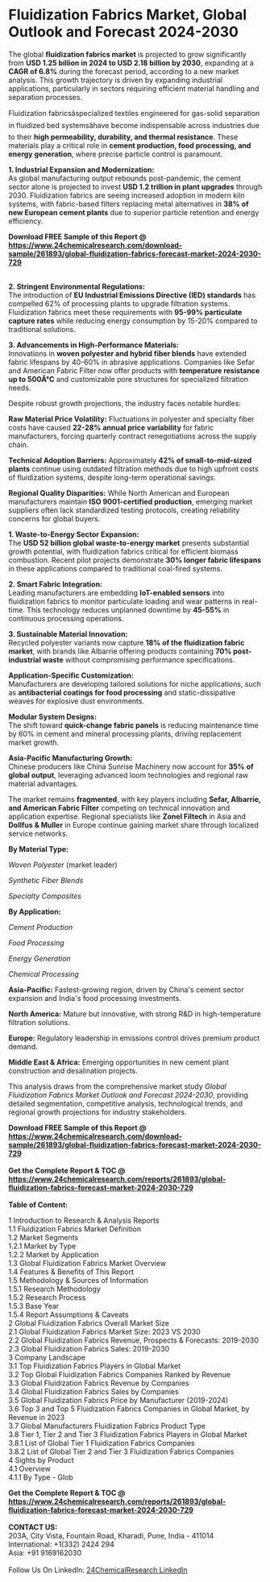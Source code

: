 <h1>Fluidization Fabrics Market, Global Outlook and Forecast 2024-2030</h1><p>The global <strong>fluidization fabrics market</strong> is projected to grow significantly from <strong>USD 1.25 billion in 2024 to USD 2.18 billion by 2030</strong>, expanding at a <strong>CAGR of 6.8%</strong> during the forecast period, according to a new market analysis. This growth trajectory is driven by expanding industrial applications, particularly in sectors requiring efficient material handling and separation processes.</p><p>Fluidization fabricsâspecialized textiles engineered for gas-solid separation in fluidized bed systemsâhave become indispensable across industries due to their <strong>high permeability, durability, and thermal resistance</strong>. These materials play a critical role in <strong>cement production, food processing, and energy generation</strong>, where precise particle control is paramount.</p><p><strong>1. Industrial Expansion and Modernization:</strong><br>
As global manufacturing output rebounds post-pandemic, the cement sector alone is projected to invest <strong>USD 1.2 trillion in plant upgrades</strong> through 2030. Fluidization fabrics are seeing increased adoption in modern kiln systems, with fabric-based filters replacing metal alternatives in <strong>38% of new European cement plants</strong> due to superior particle retention and energy efficiency.</p><div><b>Download FREE Sample of this Report @ 
            <a href="https://www.24chemicalresearch.com/download-sample/261893/global-fluidization-fabrics-forecast-market-2024-2030-729">
            https://www.24chemicalresearch.com/download-sample/261893/global-fluidization-fabrics-forecast-market-2024-2030-729</a></b></div><br><p><strong>2. Stringent Environmental Regulations:</strong><br>
The introduction of <strong>EU Industrial Emissions Directive (IED) standards</strong> has compelled 62% of processing plants to upgrade filtration systems. Fluidization fabrics meet these requirements with <strong>95-99% particulate capture rates</strong> while reducing energy consumption by 15-20% compared to traditional solutions.</p><p><strong>3. Advancements in High-Performance Materials:</strong><br>
Innovations in <strong>woven polyester and hybrid fiber blends</strong> have extended fabric lifespans by 40-60% in abrasive applications. Companies like Sefar and American Fabric Filter now offer products with <strong>temperature resistance up to 500Â°C</strong> and customizable pore structures for specialized filtration needs.</p><p>Despite robust growth projections, the industry faces notable hurdles:</p><p><strong>Raw Material Price Volatility:</strong> Fluctuations in polyester and specialty fiber costs have caused <strong>22-28% annual price variability</strong> for fabric manufacturers, forcing quarterly contract renegotiations across the supply chain.</p><p><strong>Technical Adoption Barriers:</strong> Approximately <strong>42% of small-to-mid-sized plants</strong> continue using outdated filtration methods due to high upfront costs of fluidization systems, despite long-term operational savings.</p><p><strong>Regional Quality Disparities:</strong> While North American and European manufacturers maintain <strong>ISO 9001-certified production</strong>, emerging market suppliers often lack standardized testing protocols, creating reliability concerns for global buyers.</p><p><strong>1. Waste-to-Energy Sector Expansion:</strong><br>
The <strong>USD 52 billion global waste-to-energy market</strong> presents substantial growth potential, with fluidization fabrics critical for efficient biomass combustion. Recent pilot projects demonstrate <strong>30% longer fabric lifespans</strong> in these applications compared to traditional coal-fired systems.</p><p><strong>2. Smart Fabric Integration:</strong><br>
Leading manufacturers are embedding <strong>IoT-enabled sensors</strong> into fluidization fabrics to monitor particulate loading and wear patterns in real-time. This technology reduces unplanned downtime by <strong>45-55%</strong> in continuous processing operations.</p><p><strong>3. Sustainable Material Innovation:</strong><br>
Recycled polyester variants now capture <strong>18% of the fluidization fabric market</strong>, with brands like Albarrie offering products containing <strong>70% post-industrial waste</strong> without compromising performance specifications.</p><p><strong>Application-Specific Customization:</strong><br>
	Manufacturers are developing tailored solutions for niche applications, such as <strong>antibacterial coatings for food processing</strong> and static-dissipative weaves for explosive dust environments.</p><p><strong>Modular System Designs:</strong><br>
	The shift toward <strong>quick-change fabric panels</strong> is reducing maintenance time by 60% in cement and mineral processing plants, driving replacement market growth.</p><p><strong>Asia-Pacific Manufacturing Growth:</strong><br>
	Chinese producers like China Sunrise Machinery now account for <strong>35% of global output</strong>, leveraging advanced loom technologies and regional raw material advantages.</p><p>The market remains <strong>fragmented</strong>, with key players including <strong>Sefar, Albarrie, and American Fabric Filter</strong> competing on technical innovation and application expertise. Regional specialists like <strong>Zonel Filtech</strong> in Asia and <strong>Dollfus &amp; Muller</strong> in Europe continue gaining market share through localized service networks.</p><p><strong>By Material Type:</strong></p><p><em>Woven Polyester</em> (market leader)</p><p><em>Synthetic Fiber Blends</em></p><p><em>Specialty Composites</em></p><p><strong>By Application:</strong></p><p><em>Cement Production</em></p><p><em>Food Processing</em></p><p><em>Energy Generation</em></p><p><em>Chemical Processing</em></p><p><strong>Asia-Pacific:</strong> Fastest-growing region, driven by China's cement sector expansion and India's food processing investments.</p><p><strong>North America:</strong> Mature but innovative, with strong R&amp;D in high-temperature filtration solutions.</p><p><strong>Europe:</strong> Regulatory leadership in emissions control drives premium product demand.</p><p><strong>Middle East &amp; Africa:</strong> Emerging opportunities in new cement plant construction and desalination projects.</p><p>This analysis draws from the comprehensive market study <em>Global Fluidization Fabrics Market Outlook and Forecast 2024-2030</em>, providing detailed segmentation, competitive analysis, technological trends, and regional growth projections for industry stakeholders.</p><div><b>Download FREE Sample of this Report @ 
            <a href="https://www.24chemicalresearch.com/download-sample/261893/global-fluidization-fabrics-forecast-market-2024-2030-729">
            https://www.24chemicalresearch.com/download-sample/261893/global-fluidization-fabrics-forecast-market-2024-2030-729</a></b></div><br><div><b>Get the Complete Report & TOC @ 
            <a href="https://www.24chemicalresearch.com/reports/261893/global-fluidization-fabrics-forecast-market-2024-2030-729">
            https://www.24chemicalresearch.com/reports/261893/global-fluidization-fabrics-forecast-market-2024-2030-729</a></b></div><br>
            <b>Table of Content:</b><p>1 Introduction to Research & Analysis Reports<br />
    1.1 Fluidization Fabrics Market Definition<br />
    1.2 Market Segments<br />
        1.2.1 Market by Type<br />
        1.2.2 Market by Application<br />
    1.3 Global Fluidization Fabrics Market Overview<br />
    1.4 Features & Benefits of This Report<br />
    1.5 Methodology & Sources of Information<br />
        1.5.1 Research Methodology<br />
        1.5.2 Research Process<br />
        1.5.3 Base Year<br />
        1.5.4 Report Assumptions & Caveats<br />
2 Global Fluidization Fabrics Overall Market Size<br />
    2.1 Global Fluidization Fabrics Market Size: 2023 VS 2030<br />
    2.2 Global Fluidization Fabrics Revenue, Prospects & Forecasts: 2019-2030<br />
    2.3 Global Fluidization Fabrics Sales: 2019-2030<br />
3 Company Landscape<br />
    3.1 Top Fluidization Fabrics Players in Global Market<br />
    3.2 Top Global Fluidization Fabrics Companies Ranked by Revenue<br />
    3.3 Global Fluidization Fabrics Revenue by Companies<br />
    3.4 Global Fluidization Fabrics Sales by Companies<br />
    3.5 Global Fluidization Fabrics Price by Manufacturer (2019-2024)<br />
    3.6 Top 3 and Top 5 Fluidization Fabrics Companies in Global Market, by Revenue in 2023<br />
    3.7 Global Manufacturers Fluidization Fabrics Product Type<br />
    3.8 Tier 1, Tier 2 and Tier 3 Fluidization Fabrics Players in Global Market<br />
        3.8.1 List of Global Tier 1 Fluidization Fabrics Companies<br />
        3.8.2 List of Global Tier 2 and Tier 3 Fluidization Fabrics Companies<br />
4 Sights by Product<br />
    4.1 Overview<br />
        4.1.1 By Type - Glob</p><div><b>Get the Complete Report & TOC @ 
            <a href="https://www.24chemicalresearch.com/reports/261893/global-fluidization-fabrics-forecast-market-2024-2030-729">
            https://www.24chemicalresearch.com/reports/261893/global-fluidization-fabrics-forecast-market-2024-2030-729</a></b></div><br><b>CONTACT US:</b><br>
            203A, City Vista, Fountain Road, Kharadi, Pune, India - 411014<br>
            International: +1(332) 2424 294<br>
            Asia: +91 9169162030 <br><br>
            Follow Us On LinkedIn: <a href="https://www.linkedin.com/company/24chemicalresearch/">24ChemicalResearch LinkedIn</a>